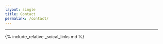 ```yaml
---
layout: single
title: Contact
permalink: /contact/
---
```


***

{% include_relative _soical_links.md %}
